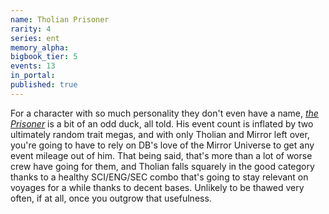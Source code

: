 ```yaml
---
name: Tholian Prisoner
rarity: 4
series: ent
memory_alpha:
bigbook_tier: 5
events: 13
in_portal:
published: true
---
```


For a character with so much personality they don't even have a name, [_the Prisoner_](https://www.youtube.com/watch?v=z0rio3IPXXU) is a bit of an odd duck, all told. His event count is inflated by two ultimately random trait megas, and with only Tholian and Mirror left over, you're going to have to rely on DB's love of the Mirror Universe to get any event mileage out of him. That being said, that's more than a lot of worse crew have going for them, and Tholian falls squarely in the good category thanks to a healthy SCI/ENG/SEC combo that's going to stay relevant on voyages for a while thanks to decent bases. Unlikely to be thawed very often, if at all, once you outgrow that usefulness.
